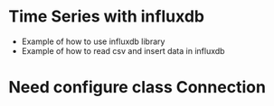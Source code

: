 # Time Series with influxdb
- Example of how to use influxdb library
- Example of how to read csv and insert data in influxdb

# Need configure class Connection